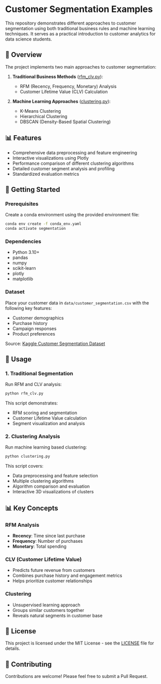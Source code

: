 # Customer Segmentation Examples

This repository demonstrates different approaches to customer segmentation using both traditional business rules and machine learning techniques. It serves as a practical introduction to customer analytics for data science students.

## 🎯 Overview

The project implements two main approaches to customer segmentation:

1. **Traditional Business Methods** ([rfm_clv.py](rfm_clv.py)):
   - RFM (Recency, Frequency, Monetary) Analysis
   - Customer Lifetime Value (CLV) Calculation

2. **Machine Learning Approaches** ([clustering.py](clustering.py)):
   - K-Means Clustering
   - Hierarchical Clustering
   - DBSCAN (Density-Based Spatial Clustering)

## 📊 Features

- Comprehensive data preprocessing and feature engineering
- Interactive visualizations using Plotly
- Performance comparison of different clustering algorithms
- Detailed customer segment analysis and profiling
- Standardized evaluation metrics

## 🚀 Getting Started

### Prerequisites

Create a conda environment using the provided environment file:

```bash
conda env create -f conda_env.yaml
conda activate segmentation
```

### Dependencies

- Python 3.10+
- pandas
- numpy
- scikit-learn
- plotly
- matplotlib

### Dataset

Place your customer data in `data/customer_segmentation.csv` with the following key features:
- Customer demographics
- Purchase history
- Campaign responses
- Product preferences

Source: [Kaggle Customer Segmentation Dataset](https://www.kaggle.com/datasets/vishakhdapat/customer-segmentation-clustering?select=customer_segmentation.csv)

## 📘 Usage

### 1. Traditional Segmentation

Run RFM and CLV analysis:
```bash
python rfm_clv.py
```

This script demonstrates:
- RFM scoring and segmentation
- Customer Lifetime Value calculation
- Segment visualization and analysis

### 2. Clustering Analysis

Run machine learning based clustering:
```bash
python clustering.py
```

This script covers:
- Data preprocessing and feature selection
- Multiple clustering algorithms
- Algorithm comparison and evaluation
- Interactive 3D visualizations of clusters

## 📊 Key Concepts

### RFM Analysis
- **Recency**: Time since last purchase
- **Frequency**: Number of purchases
- **Monetary**: Total spending

### CLV (Customer Lifetime Value)
- Predicts future revenue from customers
- Combines purchase history and engagement metrics
- Helps prioritize customer relationships

### Clustering
- Unsupervised learning approach
- Groups similar customers together
- Reveals natural segments in customer base

## 📝 License

This project is licensed under the MIT License - see the [LICENSE](LICENSE) file for details.

## 🤝 Contributing

Contributions are welcome! Please feel free to submit a Pull Request.
